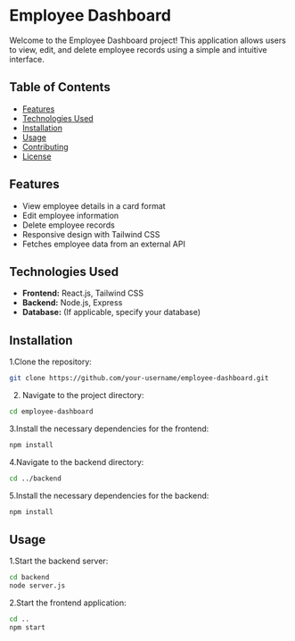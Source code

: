 # Employee Dashboard

Welcome to the Employee Dashboard project! This application allows users to view, edit, and delete employee records using a simple and intuitive interface.

## Table of Contents

- [Features](#features)
- [Technologies Used](#technologies-used)
- [Installation](#installation)
- [Usage](#usage)
- [Contributing](#contributing)
- [License](#license)

## Features

- View employee details in a card format
- Edit employee information
- Delete employee records
- Responsive design with Tailwind CSS
- Fetches employee data from an external API

## Technologies Used

- **Frontend:** React.js, Tailwind CSS
- **Backend:** Node.js, Express
- **Database:** (If applicable, specify your database)

## Installation

1.Clone the repository:
   ```bash
   git clone https://github.com/your-username/employee-dashboard.git
```
2. Navigate to the project directory:
```bash
cd employee-dashboard
```

3.Install the necessary dependencies for the frontend:
```bash
npm install
```

4.Navigate to the backend directory:
```bash
cd ../backend
```

5.Install the necessary dependencies for the backend:
```bash
npm install
```

## Usage

1.Start the backend server:
```bash
cd backend
node server.js
```

2.Start the frontend application:
```bash
cd ..
npm start
```


